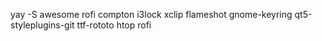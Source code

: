 yay -S awesome rofi compton i3lock xclip flameshot gnome-keyring qt5-styleplugins-git ttf-rototo htop rofi